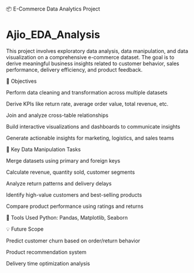 📦 E-Commerce Data Analytics Project

# Ajio_EDA_Analysis
This project involves exploratory data analysis, data manipulation, and data visualization on a comprehensive e-commerce dataset. The goal is to derive meaningful business insights related to customer behavior, sales performance, delivery efficiency, and product feedback.

🧠 Objectives

Perform data cleaning and transformation across multiple datasets

Derive KPIs like return rate, average order value, total revenue, etc.

Join and analyze cross-table relationships

Build interactive visualizations and dashboards to communicate insights

Generate actionable insights for marketing, logistics, and sales teams

🔧 Key Data Manipulation Tasks

Merge datasets using primary and foreign keys

Calculate revenue, quantity sold, customer segments

Analyze return patterns and delivery delays

Identify high-value customers and best-selling products

Compare product performance using ratings and returns

🚀 Tools Used
Python: Pandas, Matplotlib, Seaborn

💡 Future Scope

Predict customer churn based on order/return behavior

Product recommendation system

Delivery time optimization analysis
